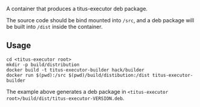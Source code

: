 A container that produces a titus-executor deb package.

The source code should be bind mounted into `/src`, and a deb package will be built into `/dist` inside the container.

## Usage

```
cd <titus-executor root>
mkdir -p build/distribution
docker build -t titus-executor-builder hack/builder
docker run $(pwd):/src $(pwd)/build/distibution:/dist titus-executor-builder
```

The example above generates a deb package in `<titus-executor root>/build/dist/titus-executor-VERSION.deb`.